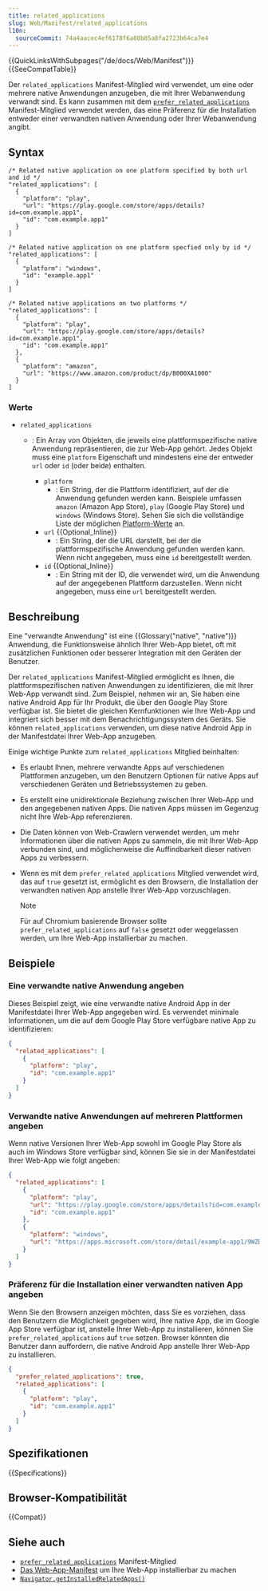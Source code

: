 ```yaml
---
title: related_applications
slug: Web/Manifest/related_applications
l10n:
  sourceCommit: 74a4aacec4ef6178f6a80b85a8fa2723b64ca7e4
---
```


{{QuickLinksWithSubpages("/de/docs/Web/Manifest")}}{{SeeCompatTable}}

Der `related_applications` Manifest-Mitglied wird verwendet, um eine oder mehrere native Anwendungen anzugeben, die mit Ihrer Webanwendung verwandt sind.
Es kann zusammen mit dem [`prefer_related_applications`](/de/docs/Web/Manifest/prefer_related_applications) Manifest-Mitglied verwendet werden, das eine Präferenz für die Installation entweder einer verwandten nativen Anwendung oder Ihrer Webanwendung angibt.

## Syntax

```json-nolint
/* Related native application on one platform specified by both url and id */
"related_applications": [
  {
    "platform": "play",
    "url": "https://play.google.com/store/apps/details?id=com.example.app1",
    "id": "com.example.app1"
  }
]

/* Related native application on one platform specfied only by id */
"related_applications": [
  {
    "platform": "windows",
    "id": "example.app1"
  }
]

/* Related native applications on two platforms */
"related_applications": [
  {
    "platform": "play",
    "url": "https://play.google.com/store/apps/details?id=com.example.app1",
    "id": "com.example.app1"
  },
  {
    "platform": "amazon",
    "url": "https://www.amazon.com/product/dp/B000XA1000"
  }
]
```

### Werte

- `related_applications`

  - : Ein Array von Objekten, die jeweils eine plattformspezifische native Anwendung repräsentieren, die zur Web-App gehört. Jedes Objekt muss eine `platform` Eigenschaft und mindestens eine der entweder `url` oder `id` (oder beide) enthalten.

    - `platform`
      - : Ein String, der die Plattform identifiziert, auf der die Anwendung gefunden werden kann. Beispiele umfassen `amazon` (Amazon App Store), `play` (Google Play Store) und `windows` (Windows Store). Sehen Sie sich die vollständige Liste der möglichen [Platform-Werte](https://github.com/w3c/manifest/wiki/Platforms) an.
    - `url` {{Optional_Inline}}
      - : Ein String, der die URL darstellt, bei der die plattformspezifische Anwendung gefunden werden kann. Wenn nicht angegeben, muss eine `id` bereitgestellt werden.
    - `id` {{Optional_Inline}}
      - : Ein String mit der ID, die verwendet wird, um die Anwendung auf der angegebenen Plattform darzustellen. Wenn nicht angegeben, muss eine `url` bereitgestellt werden.

## Beschreibung

Eine "verwandte Anwendung" ist eine {{Glossary("native", "native")}} Anwendung, die Funktionsweise ähnlich Ihrer Web-App bietet, oft mit zusätzlichen Funktionen oder besserer Integration mit den Geräten der Benutzer.

Der `related_applications` Manifest-Mitglied ermöglicht es Ihnen, die plattformspezifischen nativen Anwendungen zu identifizieren, die mit Ihrer Web-App verwandt sind.
Zum Beispiel, nehmen wir an, Sie haben eine native Android App für Ihr Produkt, die über den Google Play Store verfügbar ist.
Sie bietet die gleichen Kernfunktionen wie Ihre Web-App und integriert sich besser mit dem Benachrichtigungssystem des Geräts.
Sie können `related_applications` verwenden, um diese native Android App in der Manifestdatei Ihrer Web-App anzugeben.

Einige wichtige Punkte zum `related_applications` Mitglied beinhalten:

- Es erlaubt Ihnen, mehrere verwandte Apps auf verschiedenen Plattformen anzugeben, um den Benutzern Optionen für native Apps auf verschiedenen Geräten und Betriebssystemen zu geben.
- Es erstellt eine unidirektionale Beziehung zwischen Ihrer Web-App und den angegebenen nativen Apps. Die nativen Apps müssen im Gegenzug nicht Ihre Web-App referenzieren.
- Die Daten können von Web-Crawlern verwendet werden, um mehr Informationen über die nativen Apps zu sammeln, die mit Ihrer Web-App verbunden sind, und möglicherweise die Auffindbarkeit dieser nativen Apps zu verbessern.

- Wenn es mit dem `prefer_related_applications` Mitglied verwendet wird, das auf `true` gesetzt ist, ermöglicht es den Browsern, die Installation der verwandten nativen App anstelle Ihrer Web-App vorzuschlagen.

  > [!NOTE]
  > Für auf Chromium basierende Browser sollte `prefer_related_applications` auf `false` gesetzt oder weggelassen werden, um Ihre Web-App installierbar zu machen.

## Beispiele

### Eine verwandte native Anwendung angeben

Dieses Beispiel zeigt, wie eine verwandte native Android App in der Manifestdatei Ihrer Web-App angegeben wird. Es verwendet minimale Informationen, um die auf dem Google Play Store verfügbare native App zu identifizieren:

```json
{
  "related_applications": [
    {
      "platform": "play",
      "id": "com.example.app1"
    }
  ]
}
```

### Verwandte native Anwendungen auf mehreren Plattformen angeben

Wenn native Versionen Ihrer Web-App sowohl im Google Play Store als auch im Windows Store verfügbar sind, können Sie sie in der Manifestdatei Ihrer Web-App wie folgt angeben:

```json
{
  "related_applications": [
    {
      "platform": "play",
      "url": "https://play.google.com/store/apps/details?id=com.example.app1",
      "id": "com.example.app1"
    },
    {
      "platform": "windows",
      "url": "https://apps.microsoft.com/store/detail/example-app1/9WZDNCRFHVJL"
    }
  ]
}
```

### Präferenz für die Installation einer verwandten nativen App angeben

Wenn Sie den Browsern anzeigen möchten, dass Sie es vorziehen, dass den Benutzern die Möglichkeit gegeben wird, Ihre native App, die im Google App Store verfügbar ist, anstelle Ihrer Web-App zu installieren, können Sie `prefer_related_applications` auf `true` setzen. Browser könnten die Benutzer dann auffordern, die native Android App anstelle Ihrer Web-App zu installieren.

```json
{
  "prefer_related_applications": true,
  "related_applications": [
    {
      "platform": "play",
      "id": "com.example.app1"
    }
  ]
}
```

## Spezifikationen

{{Specifications}}

## Browser-Kompatibilität

{{Compat}}

## Siehe auch

- [`prefer_related_applications`](/de/docs/Web/Manifest/prefer_related_applications) Manifest-Mitglied
- [Das Web-App-Manifest](/de/docs/Web/Progressive_web_apps/Guides/Making_PWAs_installable#the_web_app_manifest) um Ihre Web-App installierbar zu machen
- [`Navigator.getInstalledRelatedApps()`](/de/docs/Web/API/Navigator/getInstalledRelatedApps)

